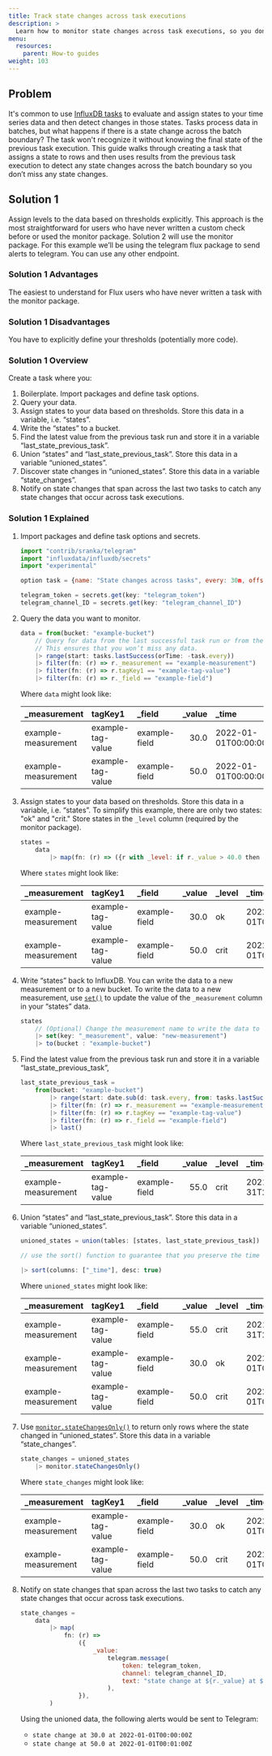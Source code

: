 ```yaml
---
title: Track state changes across task executions
description: >
  Learn how to monitor state changes across task executions, so you don't miss changes across subsequent task runs. 
menu:
  resources:
    parent: How-to guides
weight: 103
---
```


## Problem

It's common to use [InfluxDB tasks](/influxdb/cloud/process-data/) to evaluate and assign states to your time series data and then detect changes in those states. Tasks process data in batches, but what happens if there is a state change across the batch boundary? The task won't recognize it without knowing the final state of the previous task execution. This guide walks through creating a task that assigns a state to rows and then uses results from the previous task execution to detect any state changes across the batch boundary so you don’t miss any state changes.

## Solution 1

Assign levels to the data based on thresholds explicitly. This approach is the most straightforward for users who have never written a custom check before or used the monitor package. Solution 2 will use the monitor package. For this example we’ll be using the telegram flux package to send alerts to telegram. You can use any other endpoint. 

### Solution 1 Advantages
The easiest to understand for Flux users who have never written a task with the monitor package. 

### Solution 1 Disadvantages
You have to explicitly define your thresholds (potentially more code).

### Solution 1 Overview
Create a task where you:

1. Boilerplate. Import packages and define task options. 
2. Query your data.
3. Assign states to your data based on thresholds. Store this data in a variable, i.e. “states”.
4. Write the “states” to a bucket.
5. Find the latest value from the previous task run and store it in a variable “last_state_previous_task”.
6. Union “states” and “last_state_previous_task”. Store this data in a variable “unioned_states”.
7. Discover state changes in “unioned_states”. Store this data in a variable “state_changes”.
8. Notify on state changes that span across the last two tasks to catch any state changes that occur across task executions.  

### Solution 1 Explained
1. Import packages and define task options and secrets. 

    ```js
    import "contrib/sranka/telegram"
    import "influxdata/influxdb/secrets"
    import "experimental"

    option task = {name: "State changes across tasks", every: 30m, offset: 5m}

    telegram_token = secrets.get(key: "telegram_token")
    telegram_channel_ID = secrets.get(key: "telegram_channel_ID")
    ```

2. Query the data you want to monitor.

    ```js
    data = from(bucket: "example-bucket")
        // Query for data from the last successful task run or from the 1 every duration ago.
        // This ensures that you won’t miss any data.
        |> range(start: tasks.lastSuccess(orTime: -task.every))
        |> filter(fn: (r) => r._measurement == "example-measurement")
        |> filter(fn: (r) => r.tagKey1 == "example-tag-value")
        |> filter(fn: (r) => r._field == "example-field")
    ```

    Where `data` might look like:

    | _measurement        | tagKey1           | _field        | _value | _time                |
    | :------------------ | :---------------- | :------------ | -----: | :------------------- |
    | example-measurement | example-tag-value | example-field |   30.0 | 2022-01-01T00:00:00Z |
    | example-measurement | example-tag-value | example-field |   50.0 | 2022-01-01T00:00:00Z |


3. Assign states to your data based on thresholds. Store this data in a variable, i.e. “states”. To simplify this example, there are only two states: "ok" and "crit." Store states in the `_level` column (required by the monitor package). 

    ```js
    states =
        data
            |> map(fn: (r) => ({r with _level: if r._value > 40.0 then "crit" else "ok"}))
    ```

    Where `states` might look like: 

    | _measurement        | tagKey1           | _field        | _value | _level | _time                |
    | :------------------ | :---------------- | :------------ | -----: | :----- | :------------------- |
    | example-measurement | example-tag-value | example-field |   30.0 | ok     | 2022-01-01T00:00:00Z |
    | example-measurement | example-tag-value | example-field |   50.0 | crit   | 2022-01-01T00:01:00Z |


4. Write “states” back to InfluxDB. You can write the data to a new measurement or to a new bucket. To write the data to a new measurement, use [`set()`](/flux/v0.x/stdlib/universe/set/) to update the value of the `_measurement` column in your “states” data. 

    ```js
    states
        // (Optional) Change the measurement name to write the data to a new measurement
        |> set(key: "_measurement", value: "new-measurement")
        |> to(bucket : "example-bucket") 
    ```

5. Find the latest value from the previous task run and store it in a variable “last_state_previous_task”,

    ```js
    last_state_previous_task =
        from(bucket: "example-bucket")
            |> range(start: date.sub(d: task.every, from: tasks.lastSuccess(orTime: -task.every))
            |> filter(fn: (r) => r._measurement == "example-measurement")
            |> filter(fn: (r) => r.tagKey == "example-tag-value")
            |> filter(fn: (r) => r._field == "example-field")
            |> last() 
    ```

    Where `last_state_previous_task` might look like: 

    | _measurement        | tagKey1           | _field        | _value | _level | _time                |
    | :------------------ | :---------------- | :------------ | -----: | :----- | :------------------- |
    | example-measurement | example-tag-value | example-field |   55.0 | crit   | 2021-12-31T23:59:00Z |

6. Union “states” and “last_state_previous_task”. Store this data in a variable “unioned_states”.

    ```js
    unioned_states = union(tables: [states, last_state_previous_task])

    // use the sort() function to guarantee that you preserve the time order

    |> sort(columns: ["_time"], desc: true)
    ```

    Where `unioned_states` might look like: 

    | _measurement        | tagKey1           | _field        | _value | _level | _time                |
    | :------------------ | :---------------- | :------------ | -----: | :----- | :------------------- |
    | example-measurement | example-tag-value | example-field |   55.0 | crit   | 2021-12-31T23:59:00Z |
    | example-measurement | example-tag-value | example-field |   30.0 | ok     | 2022-01-01T00:00:00Z |
    | example-measurement | example-tag-value | example-field |   50.0 | crit   | 2022-01-01T00:01:00Z |

7. Use [`monitor.stateChangesOnly()`](/flux/v0.x/stdlib/influxdata/influxdb/monitor/statechangesonly/) to return only rows where the state changed in “unioned_states”. Store this data in a variable “state_changes”.

    ```js
    state_changes = unioned_states 
        |> monitor.stateChangesOnly()
    ```

    Where `state_changes` might look like:

    | _measurement        | tagKey1           | _field        | _value | _level | _time                |
    | :------------------ | :---------------- | :------------ | -----: | :----- | :------------------- |
    | example-measurement | example-tag-value | example-field |   30.0 | ok     | 2022-01-01T00:00:00Z |
    | example-measurement | example-tag-value | example-field |   50.0 | crit   | 2022-01-01T00:01:00Z |

8.  Notify on state changes that span across the last two tasks to catch any state changes that occur across task executions.  

    ```js
    state_changes =
        data
            |> map(
                fn: (r) =>
                    ({
                        _value:
                            telegram.message(
                                token: telegram_token,
                                channel: telegram_channel_ID,
                                text: "state change at ${r._value} at ${r._time}",
                            ),
                    }),
            )
    ```

    Using the unioned data, the following alerts would be sent to Telegram: 
    
    - `state change at 30.0 at 2022-01-01T00:00:00Z`
    - `state change at 50.0 at 2022-01-01T00:01:00Z`
